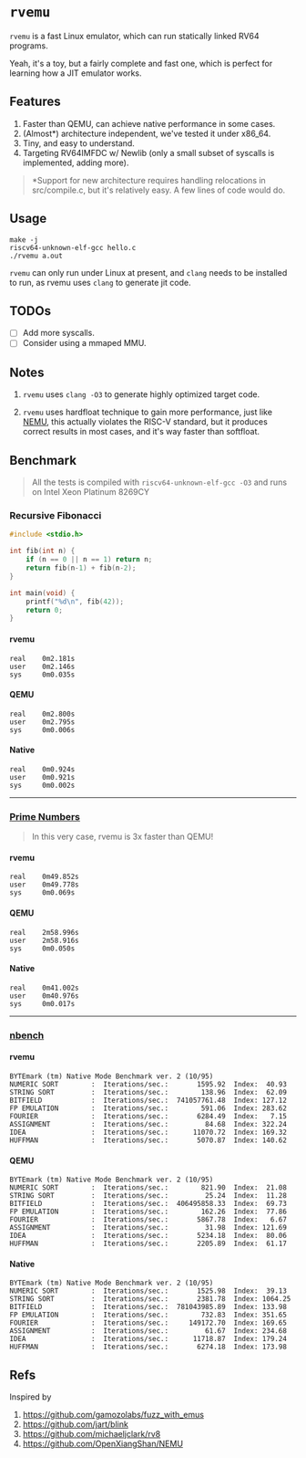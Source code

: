 # `rvemu`

`rvemu` is a fast Linux emulator, which can run statically linked RV64 programs.

Yeah, it's a toy, but a fairly complete and fast one, which is perfect for learning how a JIT emulator works.

## Features

1. Faster than QEMU, can achieve native performance in some cases.
2. (Almost*) architecture independent, we've tested it under x86_64.
3. Tiny, and easy to understand.
4. Targeting RV64IMFDC w/ Newlib (only a small subset of syscalls is implemented, adding more).

> *Support for new architecture requires handling relocations in src/compile.c, but it's relatively easy. A few lines of code would do.

## Usage

```
make -j
riscv64-unknown-elf-gcc hello.c
./rvemu a.out
```

`rvemu` can only run under Linux at present, and `clang` needs to be installed to run, as rvemu uses `clang` to generate jit code.

## TODOs

- [ ] Add more syscalls.
- [ ] Consider using a mmaped MMU.

## Notes

1. `rvemu` uses `clang -O3` to generate highly optimized target code.

2. `rvemu` uses hardfloat technique to gain more performance, just like [NEMU](https://github.com/OpenXiangShan/NEMU), this actually violates the RISC-V standard, but it produces correct results in most cases, and it's way faster than softfloat.


## Benchmark

> All the tests is compiled with `riscv64-unknown-elf-gcc -O3` and runs on Intel Xeon Platinum 8269CY

### Recursive Fibonacci

```c
#include <stdio.h>

int fib(int n) {
    if (n == 0 || n == 1) return n;
    return fib(n-1) + fib(n-2);
}

int main(void) {
    printf("%d\n", fib(42));
    return 0;
}
```

#### rvemu

```
real    0m2.181s
user    0m2.146s
sys     0m0.035s
```

#### QEMU

```
real    0m2.800s
user    0m2.795s
sys     0m0.006s
```

#### Native

```
real    0m0.924s
user    0m0.921s
sys     0m0.002s
```

---

### [Prime Numbers](https://github.com/tsoding/prime-benchmark/blob/master/prime.c)

> In this very case, rvemu is 3x faster than QEMU!

#### rvemu

```
real    0m49.852s
user    0m49.778s
sys     0m0.069s
```

#### QEMU

```
real    2m58.996s
user    2m58.916s
sys     0m0.050s
```

#### Native

```
real    0m41.002s
user    0m40.976s
sys     0m0.017s
```

---

### [nbench](https://github.com/nfinit/ansibench/tree/master/nbench)

#### rvemu

```
BYTEmark (tm) Native Mode Benchmark ver. 2 (10/95)
NUMERIC SORT        :  Iterations/sec.:       1595.92  Index:  40.93
STRING SORT         :  Iterations/sec.:        138.96  Index:  62.09
BITFIELD            :  Iterations/sec.:  741057761.48  Index: 127.12
FP EMULATION        :  Iterations/sec.:        591.06  Index: 283.62
FOURIER             :  Iterations/sec.:       6284.49  Index:   7.15
ASSIGNMENT          :  Iterations/sec.:         84.68  Index: 322.24
IDEA                :  Iterations/sec.:      11070.72  Index: 169.32
HUFFMAN             :  Iterations/sec.:       5070.87  Index: 140.62
```

#### QEMU

```
BYTEmark (tm) Native Mode Benchmark ver. 2 (10/95)
NUMERIC SORT        :  Iterations/sec.:        821.90  Index:  21.08
STRING SORT         :  Iterations/sec.:         25.24  Index:  11.28
BITFIELD            :  Iterations/sec.:  406495858.33  Index:  69.73
FP EMULATION        :  Iterations/sec.:        162.26  Index:  77.86
FOURIER             :  Iterations/sec.:       5867.78  Index:   6.67
ASSIGNMENT          :  Iterations/sec.:         31.98  Index: 121.69
IDEA                :  Iterations/sec.:       5234.18  Index:  80.06
HUFFMAN             :  Iterations/sec.:       2205.89  Index:  61.17
```

#### Native

```
BYTEmark (tm) Native Mode Benchmark ver. 2 (10/95)
NUMERIC SORT        :  Iterations/sec.:       1525.98  Index:  39.13
STRING SORT         :  Iterations/sec.:       2381.78  Index: 1064.25
BITFIELD            :  Iterations/sec.:  781043985.89  Index: 133.98
FP EMULATION        :  Iterations/sec.:        732.83  Index: 351.65
FOURIER             :  Iterations/sec.:     149172.70  Index: 169.65
ASSIGNMENT          :  Iterations/sec.:         61.67  Index: 234.68
IDEA                :  Iterations/sec.:      11718.87  Index: 179.24
HUFFMAN             :  Iterations/sec.:       6274.18  Index: 173.98
```

## Refs

Inspired by

1. https://github.com/gamozolabs/fuzz_with_emus
2. https://github.com/jart/blink
3. https://github.com/michaeljclark/rv8
4. https://github.com/OpenXiangShan/NEMU
